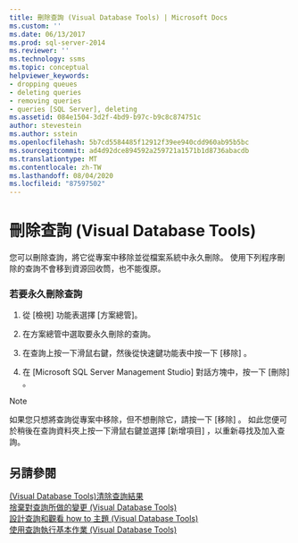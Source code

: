 ```yaml
---
title: 刪除查詢 (Visual Database Tools) | Microsoft Docs
ms.custom: ''
ms.date: 06/13/2017
ms.prod: sql-server-2014
ms.reviewer: ''
ms.technology: ssms
ms.topic: conceptual
helpviewer_keywords:
- dropping queues
- deleting queries
- removing queries
- queries [SQL Server], deleting
ms.assetid: 084e1504-3d2f-4bd9-b97c-b9c8c874751c
author: stevestein
ms.author: sstein
ms.openlocfilehash: 5b7cd5584485f12912f39ee940cdd960ab95b5bc
ms.sourcegitcommit: ad4d92dce894592a259721a1571b1d8736abacdb
ms.translationtype: MT
ms.contentlocale: zh-TW
ms.lasthandoff: 08/04/2020
ms.locfileid: "87597502"
---
```

# <a name="delete-queries-visual-database-tools"></a>刪除查詢 (Visual Database Tools)
  您可以刪除查詢，將它從專案中移除並從檔案系統中永久刪除。 使用下列程序刪除的查詢不會移到資源回收筒，也不能復原。  
  
### <a name="to-permanently-delete-a-query"></a>若要永久刪除查詢  
  
1.  從 [檢視]  功能表選擇 [方案總管]。  
  
2.  在方案總管中選取要永久刪除的查詢。  
  
3.  在查詢上按一下滑鼠右鍵，然後從快速鍵功能表中按一下 [移除]  。  
  
4.  在 [Microsoft SQL Server Management Studio]  對話方塊中，按一下 [刪除]  。  
  
> [!NOTE]  
>  如果您只想將查詢從專案中移除，但不想刪除它，請按一下 [移除]  。 如此您便可於稍後在查詢資料夾上按一下滑鼠右鍵並選擇 [新增項目]  ，以重新尋找及加入查詢。  
  
## <a name="see-also"></a>另請參閱  
 [&#40;Visual Database Tools&#41;清除查詢結果](visual-database-tools.md)   
 [捨棄對查詢所做的變更 &#40;Visual Database Tools&#41;](discard-changes-made-to-queries-visual-database-tools.md)   
 [設計查詢和觀看 how to 主題 &#40;Visual Database Tools&#41;](design-queries-and-views-how-to-topics-visual-database-tools.md)   
 [使用查詢執行基本作業 &#40;Visual Database Tools&#41;](perform-basic-operations-with-queries-visual-database-tools.md)  
  
  
